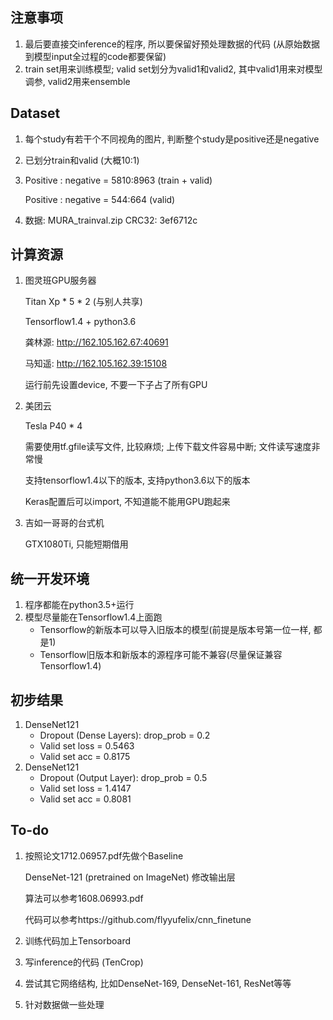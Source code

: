 ## 注意事项

1. 最后要直接交inference的程序, 所以要保留好预处理数据的代码 (从原始数据到模型input全过程的code都要保留)
2. train set用来训练模型; valid set划分为valid1和valid2, 其中valid1用来对模型调参, valid2用来ensemble

## Dataset

1. 每个study有若干个不同视角的图片, 判断整个study是positive还是negative

2. 已划分train和valid (大概10:1)

3. Positive : negative = 5810:8963 (train + valid)

   Positive : negative = 544:664 (valid)

4. 数据: MURA_trainval.zip CRC32: 3ef6712c

## 计算资源

1. 图灵班GPU服务器

   Titan Xp * 5 * 2 (与别人共享)

   Tensorflow1.4 + python3.6

   龚林源: http://162.105.162.67:40691

   马知遥: http://162.105.162.39:15108
   
   运行前先设置device, 不要一下子占了所有GPU

1. 美团云

   Tesla P40 * 4

   需要使用tf.gfile读写文件, 比较麻烦; 上传下载文件容易中断; 文件读写速度非常慢

   支持tensorflow1.4以下的版本, 支持python3.6以下的版本

   Keras配置后可以import, 不知道能不能用GPU跑起来

1. 吉如一哥哥的台式机

   GTX1080Ti, 只能短期借用

## 统一开发环境

1. 程序都能在python3.5+运行
2. 模型尽量能在Tensorflow1.4上面跑
   - Tensorflow的新版本可以导入旧版本的模型(前提是版本号第一位一样, 都是1)
   - Tensorflow旧版本和新版本的源程序可能不兼容(尽量保证兼容Tensorflow1.4)

## 初步结果

1. DenseNet121
   - Dropout (Dense Layers): drop_prob = 0.2
   - Valid set loss = 0.5463
   - Valid set acc = 0.8175
2. DenseNet121
   - Dropout (Output Layer): drop_prob = 0.5
   - Valid set loss = 1.4147
   - Valid set acc = 0.8081

## To-do

1. 按照论文1712.06957.pdf先做个Baseline

   DenseNet-121 (pretrained on ImageNet) 修改输出层

   算法可以参考1608.06993.pdf

   代码可以参考https://github.com/flyyufelix/cnn_finetune

2. 训练代码加上Tensorboard

3. 写inference的代码 (TenCrop)

4. 尝试其它网络结构, 比如DenseNet-169, DenseNet-161, ResNet等等

5. 针对数据做一些处理